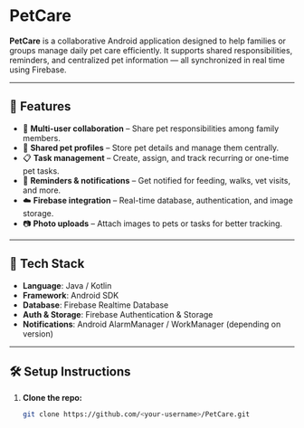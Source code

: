 # PetCare

**PetCare** is a collaborative Android application designed to help families or groups manage daily pet care efficiently. It supports shared responsibilities, reminders, and centralized pet information — all synchronized in real time using Firebase.

---

## 🚀 Features

- 👥 **Multi-user collaboration** – Share pet responsibilities among family members.
- 🐾 **Shared pet profiles** – Store pet details and manage them centrally.
- 📋 **Task management** – Create, assign, and track recurring or one-time pet tasks.
- 🔔 **Reminders & notifications** – Get notified for feeding, walks, vet visits, and more.
- ☁️ **Firebase integration** – Real-time database, authentication, and image storage.
- 📷 **Photo uploads** – Attach images to pets or tasks for better tracking.

---

## 📱 Tech Stack

- **Language**: Java / Kotlin
- **Framework**: Android SDK
- **Database**: Firebase Realtime Database
- **Auth & Storage**: Firebase Authentication & Storage
- **Notifications**: Android AlarmManager / WorkManager (depending on version)

---

## 🛠️ Setup Instructions

1. **Clone the repo:**
   ```bash
   git clone https://github.com/<your-username>/PetCare.git

